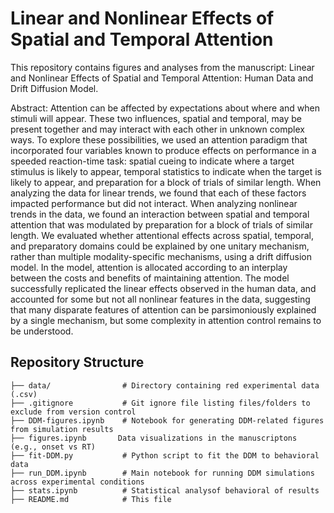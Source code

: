 # Linear and Nonlinear Effects of Spatial and Temporal Attention

This repository contains figures and analyses from the manuscript: Linear and Nonlinear Effects of Spatial and 
Temporal Attention: Human Data and Drift Diffusion Model. 

Abstract:
Attention can be affected by expectations about where and when stimuli will appear. These two influences, spatial and temporal, 
may be present together and may interact with each other in unknown complex ways. To explore these possibilities, we used an 
attention paradigm that incorporated four variables known to produce effects on performance in a speeded reaction-time task: 
spatial cueing to indicate where a target stimulus is likely to appear, temporal statistics to indicate when the target is likely 
to appear, and preparation for a block of trials of similar length. When analyzing the data for linear trends, we found that each 
of these factors impacted performance but did not interact. When analyzing nonlinear trends in the data, we found an interaction 
between spatial and temporal attention that was modulated by preparation for a block of trials of similar length. We evaluated 
whether attentional effects across spatial, temporal, and preparatory domains could be explained by one unitary mechanism, rather 
than multiple modality-specific mechanisms, using a drift diffusion model. In the model, attention is allocated according to an 
interplay between the costs and benefits of maintaining attention. The model successfully replicated the linear effects observed 
in the human data, and accounted for some but not all nonlinear features in the data, suggesting that many disparate features of 
attention can be parsimoniously explained by a single mechanism, but some complexity in attention control remains to be 
understood. 

## Repository Structure
```text
├── data/                # Directory containing red experimental data (.csv)
├── .gitignore           # Git ignore file listing files/folders to exclude from version control
├── DDM-figures.ipynb    # Notebook for generating DDM-related figures from simulation results
├── figures.ipynb       Data visualizations in the manuscriptons (e.g., onset vs RT)
├── fit-DDM.py           # Python script to fit the DDM to behavioral data
├── run_DDM.ipynb        # Main notebook for running DDM simulations across experimental conditions
├── stats.ipynb          # Statistical analysof behavioral of results
├── README.md            # This file


